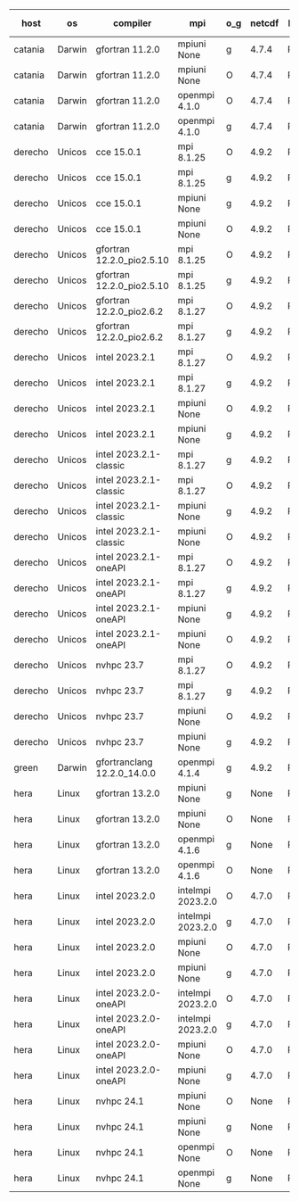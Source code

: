 

| host     | os       | compiler                              | mpi                      | o_g        | netcdf        | build       | u_pass          | u_fail          | s_pass            | s_fail            | e_pass             | e_fail             | nuopc_pass       | nuopc_fail       | artifacts link          |
|----------|----------|---------------------------------------|--------------------------|------------|---------------|-------------|-----------------|-----------------|-------------------|-------------------|--------------------|--------------------|------------------|------------------|-------------------------|
| catania | Darwin | gfortran 11.2.0 | mpiuni None  | g | 4.7.4  | PASS | None | None | None | None | None | None | None | None | <a href="https://github.com/esmf-org/esmf-test-artifacts/tree/fcd01e59d53ccfdbf9cefa33dc314cfcce220fc6/develop/gfortran/11.2.0/g/mpiuni/None" target="_blank">fcd01e5</a> | 
| catania | Darwin | gfortran 11.2.0 | mpiuni None  | O | 4.7.4  | PASS | 12441 | 0 | 8 | 0 | 44 | 0 | None | None | <a href="https://github.com/esmf-org/esmf-test-artifacts/tree/591be874e23433f0a4f082518dadfe061440de03/develop/gfortran/11.2.0/O/mpiuni/None" target="_blank">591be87</a> | 
| catania | Darwin | gfortran 11.2.0 | openmpi 4.1.0  | O | 4.7.4  | PASS | 14106 | 3 | 49 | 0 | 81 | 0 | 48 | 1 | <a href="https://github.com/esmf-org/esmf-test-artifacts/tree/bf3e536c3a10ff5c45bf4fa874ea119217b6eb5b/develop/gfortran/11.2.0/O/openmpi/4.1.0" target="_blank">bf3e536</a> | 
| catania | Darwin | gfortran 11.2.0 | openmpi 4.1.0  | g | 4.7.4  | PASS | 14106 | 3 | 49 | 0 | 81 | 0 | 48 | 1 | <a href="https://github.com/esmf-org/esmf-test-artifacts/tree/a9e63c00d06242b1e6744a89cda7063649a98dce/develop/gfortran/11.2.0/g/openmpi/4.1.0" target="_blank">a9e63c0</a> | 
| derecho | Unicos | cce 15.0.1 | mpi 8.1.25  | O | 4.9.2  | PASS | None | None | None | None | None | None | None | None | <a href="https://github.com/esmf-org/esmf-test-artifacts/tree/de348ea33ef34aed92d63703a1ebbf0c016349d9/develop/cce/15.0.1/O/mpi/8.1.25" target="_blank">de348ea</a> | 
| derecho | Unicos | cce 15.0.1 | mpi 8.1.25  | g | 4.9.2  | PASS | None | None | None | None | None | None | None | None | <a href="https://github.com/esmf-org/esmf-test-artifacts/tree/e77f703a109a416ec9164071b5c11b6cc1b3af10/develop/cce/15.0.1/g/mpi/8.1.25" target="_blank">e77f703</a> | 
| derecho | Unicos | cce 15.0.1 | mpiuni None  | g | 4.9.2  | PASS | 12365 | 76 | 8 | 0 | 44 | 0 | None | None | <a href="https://github.com/esmf-org/esmf-test-artifacts/tree/d1f0a0bb1baaa3e339fd9e751d8e7773ac915838/develop/cce/15.0.1/g/mpiuni/None" target="_blank">d1f0a0b</a> | 
| derecho | Unicos | cce 15.0.1 | mpiuni None  | O | 4.9.2  | PASS | None | None | None | None | None | None | None | None | <a href="https://github.com/esmf-org/esmf-test-artifacts/tree/38353fdbcdb81f936e80d2cc14bb6ce528aaf645/develop/cce/15.0.1/O/mpiuni/None" target="_blank">38353fd</a> | 
| derecho | Unicos | gfortran 12.2.0_pio2.5.10 | mpi 8.1.25  | O | 4.9.2  | PASS | 14109 | 0 | 49 | 0 | 81 | 0 | 49 | 0 | <a href="https://github.com/esmf-org/esmf-test-artifacts/tree/5eef3422b6b5fdf11105ef9abe2034c4d055c5b7/develop/gfortran/12.2.0_pio2.5.10/O/mpi/8.1.25" target="_blank">5eef342</a> | 
| derecho | Unicos | gfortran 12.2.0_pio2.5.10 | mpi 8.1.25  | g | 4.9.2  | PASS | 14109 | 0 | 49 | 0 | 81 | 0 | 49 | 0 | <a href="https://github.com/esmf-org/esmf-test-artifacts/tree/684ff6a2c41301c6da86122f3861ee0bfadfafc9/develop/gfortran/12.2.0_pio2.5.10/g/mpi/8.1.25" target="_blank">684ff6a</a> | 
| derecho | Unicos | gfortran 12.2.0_pio2.6.2 | mpi 8.1.27  | O | 4.9.2  | PASS | 14109 | 0 | 49 | 0 | 81 | 0 | 49 | 0 | <a href="https://github.com/esmf-org/esmf-test-artifacts/tree/90e17a4971f8a560418c7ba365a661700df8e9c1/develop/gfortran/12.2.0_pio2.6.2/O/mpi/8.1.27" target="_blank">90e17a4</a> | 
| derecho | Unicos | gfortran 12.2.0_pio2.6.2 | mpi 8.1.27  | g | 4.9.2  | PASS | 14109 | 0 | 49 | 0 | 81 | 0 | 49 | 0 | <a href="https://github.com/esmf-org/esmf-test-artifacts/tree/ff673f177e9cc66fbdcdd8ae1b33f343327596c1/develop/gfortran/12.2.0_pio2.6.2/g/mpi/8.1.27" target="_blank">ff673f1</a> | 
| derecho | Unicos | intel 2023.2.1 | mpi 8.1.27  | O | 4.9.2  | PASS | 14109 | 0 | 49 | 0 | 81 | 0 | 49 | 0 | <a href="https://github.com/esmf-org/esmf-test-artifacts/tree/11259535a7fba118da5e1e0a5872c7c0d449ca90/develop/intel/2023.2.1/O/mpi/8.1.27" target="_blank">1125953</a> | 
| derecho | Unicos | intel 2023.2.1 | mpi 8.1.27  | g | 4.9.2  | PASS | 14109 | 0 | 49 | 0 | 81 | 0 | 49 | 0 | <a href="https://github.com/esmf-org/esmf-test-artifacts/tree/b36c1163694441cd117ac7ae40799c5a62c225a8/develop/intel/2023.2.1/g/mpi/8.1.27" target="_blank">b36c116</a> | 
| derecho | Unicos | intel 2023.2.1 | mpiuni None  | O | 4.9.2  | PASS | 12441 | 0 | 8 | 0 | 44 | 0 | None | None | <a href="https://github.com/esmf-org/esmf-test-artifacts/tree/16a6b68d6ee65c85bafdb118e5e66e2be5d8a2df/develop/intel/2023.2.1/O/mpiuni/None" target="_blank">16a6b68</a> | 
| derecho | Unicos | intel 2023.2.1 | mpiuni None  | g | 4.9.2  | PASS | 12441 | 0 | 8 | 0 | 44 | 0 | None | None | <a href="https://github.com/esmf-org/esmf-test-artifacts/tree/e179824e0e636a4c723c38b4f606d1912f8064df/develop/intel/2023.2.1/g/mpiuni/None" target="_blank">e179824</a> | 
| derecho | Unicos | intel 2023.2.1-classic | mpi 8.1.27  | g | 4.9.2  | PASS | 14109 | 0 | 49 | 0 | 81 | 0 | 49 | 0 | <a href="https://github.com/esmf-org/esmf-test-artifacts/tree/9b5fa11b43fec9829fdd72e94e6f630d7155c3e7/develop/intel/2023.2.1-classic/g/mpi/8.1.27" target="_blank">9b5fa11</a> | 
| derecho | Unicos | intel 2023.2.1-classic | mpi 8.1.27  | O | 4.9.2  | PASS | 14109 | 0 | 49 | 0 | 81 | 0 | 49 | 0 | <a href="https://github.com/esmf-org/esmf-test-artifacts/tree/daa477735e4700e076e4c50ebd945833d4d7c8b5/develop/intel/2023.2.1-classic/O/mpi/8.1.27" target="_blank">daa4777</a> | 
| derecho | Unicos | intel 2023.2.1-classic | mpiuni None  | g | 4.9.2  | PASS | 12441 | 0 | 8 | 0 | 44 | 0 | None | None | <a href="https://github.com/esmf-org/esmf-test-artifacts/tree/ec0670b46cf2d0fc64c52ce7930ebe67f1bafe34/develop/intel/2023.2.1-classic/g/mpiuni/None" target="_blank">ec0670b</a> | 
| derecho | Unicos | intel 2023.2.1-classic | mpiuni None  | O | 4.9.2  | PASS | 12441 | 0 | 8 | 0 | 44 | 0 | None | None | <a href="https://github.com/esmf-org/esmf-test-artifacts/tree/a3f17545c88662cc534a46a720bb1a431976c77f/develop/intel/2023.2.1-classic/O/mpiuni/None" target="_blank">a3f1754</a> | 
| derecho | Unicos | intel 2023.2.1-oneAPI | mpi 8.1.27  | O | 4.9.2  | PASS | 14109 | 0 | 48 | 1 | 81 | 0 | 49 | 0 | <a href="https://github.com/esmf-org/esmf-test-artifacts/tree/0b48f76c86933a202dde7444e787bc141a2eeb6e/develop/intel/2023.2.1-oneAPI/O/mpi/8.1.27" target="_blank">0b48f76</a> | 
| derecho | Unicos | intel 2023.2.1-oneAPI | mpi 8.1.27  | g | 4.9.2  | PASS | 14109 | 0 | 49 | 0 | 81 | 0 | 49 | 0 | <a href="https://github.com/esmf-org/esmf-test-artifacts/tree/32d1a018c931d5035d485743f55cc39e1e994f15/develop/intel/2023.2.1-oneAPI/g/mpi/8.1.27" target="_blank">32d1a01</a> | 
| derecho | Unicos | intel 2023.2.1-oneAPI | mpiuni None  | g | 4.9.2  | PASS | 12441 | 0 | 8 | 0 | 44 | 0 | None | None | <a href="https://github.com/esmf-org/esmf-test-artifacts/tree/7c740153368e27df4c7eb7a2612f6f9a933fe552/develop/intel/2023.2.1-oneAPI/g/mpiuni/None" target="_blank">7c74015</a> | 
| derecho | Unicos | intel 2023.2.1-oneAPI | mpiuni None  | O | 4.9.2  | PASS | 12441 | 0 | 8 | 0 | 44 | 0 | None | None | <a href="https://github.com/esmf-org/esmf-test-artifacts/tree/26c4979f5e5fafc5ce61a65cd9722531fe890591/develop/intel/2023.2.1-oneAPI/O/mpiuni/None" target="_blank">26c4979</a> | 
| derecho | Unicos | nvhpc 23.7 | mpi 8.1.27  | O | 4.9.2  | PASS | None | None | None | None | None | None | None | None | <a href="https://github.com/esmf-org/esmf-test-artifacts/tree/45147617d0ab204581b53a8a67dba018eeadd52f/develop/nvhpc/23.7/O/mpi/8.1.27" target="_blank">4514761</a> | 
| derecho | Unicos | nvhpc 23.7 | mpi 8.1.27  | g | 4.9.2  | PASS | None | None | None | None | None | None | None | None | <a href="https://github.com/esmf-org/esmf-test-artifacts/tree/2a1907f9517d6392d2262f4244cb535828e3d60a/develop/nvhpc/23.7/g/mpi/8.1.27" target="_blank">2a1907f</a> | 
| derecho | Unicos | nvhpc 23.7 | mpiuni None  | O | 4.9.2  | PASS | 12441 | 0 | 8 | 0 | 44 | 0 | None | None | <a href="https://github.com/esmf-org/esmf-test-artifacts/tree/269c1167bb47b0d39a4bcba5615a33a5a0a568ad/develop/nvhpc/23.7/O/mpiuni/None" target="_blank">269c116</a> | 
| derecho | Unicos | nvhpc 23.7 | mpiuni None  | g | 4.9.2  | PASS | None | None | None | None | None | None | None | None | <a href="https://github.com/esmf-org/esmf-test-artifacts/tree/13ce9a44ee1f4bf55cdbe8030ec48888c17689a4/develop/nvhpc/23.7/g/mpiuni/None" target="_blank">13ce9a4</a> | 
| green | Darwin | gfortranclang 12.2.0_14.0.0 | openmpi 4.1.4  | g | 4.9.2  | PASS | 14109 | 0 | 49 | 0 | 81 | 0 | 48 | 1 | <a href="https://github.com/esmf-org/esmf-test-artifacts/tree/3cfcb0de622d578253adc50324f95c59c88f39a7/develop/gfortranclang/12.2.0_14.0.0/g/openmpi/4.1.4" target="_blank">3cfcb0d</a> | 
| hera | Linux | gfortran 13.2.0 | mpiuni None  | g | None  | PASS | 12441 | 0 | 8 | 0 | 44 | 0 | None | None | <a href="https://github.com/esmf-org/esmf-test-artifacts/tree/e33e295d0d792e39d4ac9fa7404fd1fcca560085/develop/gfortran/13.2.0/g/mpiuni/None" target="_blank">e33e295</a> | 
| hera | Linux | gfortran 13.2.0 | mpiuni None  | O | None  | PASS | 12441 | 0 | 8 | 0 | 44 | 0 | None | None | <a href="https://github.com/esmf-org/esmf-test-artifacts/tree/50bb67630853b20747c956d475c3f31978e7b8e6/develop/gfortran/13.2.0/O/mpiuni/None" target="_blank">50bb676</a> | 
| hera | Linux | gfortran 13.2.0 | openmpi 4.1.6  | g | None  | PASS | 14109 | 0 | 49 | 0 | 81 | 0 | 49 | 0 | <a href="https://github.com/esmf-org/esmf-test-artifacts/tree/beb0fe2c3bc90e25541f983f2ca04837a4efcf84/develop/gfortran/13.2.0/g/openmpi/4.1.6" target="_blank">beb0fe2</a> | 
| hera | Linux | gfortran 13.2.0 | openmpi 4.1.6  | O | None  | PASS | 14109 | 0 | 49 | 0 | 81 | 0 | 49 | 0 | <a href="https://github.com/esmf-org/esmf-test-artifacts/tree/333ad06665a59849c47bd79976059ce6ba535ee1/develop/gfortran/13.2.0/O/openmpi/4.1.6" target="_blank">333ad06</a> | 
| hera | Linux | intel 2023.2.0 | intelmpi 2023.2.0  | O | 4.7.0  | PASS | 14109 | 0 | 49 | 0 | 81 | 0 | 49 | 0 | <a href="https://github.com/esmf-org/esmf-test-artifacts/tree/965b465fa917867eea4a5e7b4b904f4cb4140ce2/develop/intel/2023.2.0/O/intelmpi/2023.2.0" target="_blank">965b465</a> | 
| hera | Linux | intel 2023.2.0 | intelmpi 2023.2.0  | g | 4.7.0  | PASS | 14109 | 0 | 49 | 0 | 81 | 0 | 49 | 0 | <a href="https://github.com/esmf-org/esmf-test-artifacts/tree/bf907d6656cb8a6ea23fa8d4d57daa4a92af9c7e/develop/intel/2023.2.0/g/intelmpi/2023.2.0" target="_blank">bf907d6</a> | 
| hera | Linux | intel 2023.2.0 | mpiuni None  | O | 4.7.0  | PASS | 12441 | 0 | 8 | 0 | 44 | 0 | None | None | <a href="https://github.com/esmf-org/esmf-test-artifacts/tree/3a27b070520b810047d25bfe131c9cbf933c6a5a/develop/intel/2023.2.0/O/mpiuni/None" target="_blank">3a27b07</a> | 
| hera | Linux | intel 2023.2.0 | mpiuni None  | g | 4.7.0  | PASS | 12441 | 0 | 8 | 0 | 44 | 0 | None | None | <a href="https://github.com/esmf-org/esmf-test-artifacts/tree/c6c97a6270573fb914d25dc3213b6a55c47ff1ac/develop/intel/2023.2.0/g/mpiuni/None" target="_blank">c6c97a6</a> | 
| hera | Linux | intel 2023.2.0-oneAPI | intelmpi 2023.2.0  | O | 4.7.0  | PASS | 14109 | 0 | 48 | 1 | 81 | 0 | 49 | 0 | <a href="https://github.com/esmf-org/esmf-test-artifacts/tree/46131d2bb7619865573a888b8129b63f25a5591f/develop/intel/2023.2.0-oneAPI/O/intelmpi/2023.2.0" target="_blank">46131d2</a> | 
| hera | Linux | intel 2023.2.0-oneAPI | intelmpi 2023.2.0  | g | 4.7.0  | PASS | 14109 | 0 | 49 | 0 | 81 | 0 | 49 | 0 | <a href="https://github.com/esmf-org/esmf-test-artifacts/tree/53301de19147e780bd1de110a9074fbd683a25af/develop/intel/2023.2.0-oneAPI/g/intelmpi/2023.2.0" target="_blank">53301de</a> | 
| hera | Linux | intel 2023.2.0-oneAPI | mpiuni None  | O | 4.7.0  | PASS | 12441 | 0 | 8 | 0 | 44 | 0 | None | None | <a href="https://github.com/esmf-org/esmf-test-artifacts/tree/ec2b0417dfceb6ec57bd62da84e1f369e04758d1/develop/intel/2023.2.0-oneAPI/O/mpiuni/None" target="_blank">ec2b041</a> | 
| hera | Linux | intel 2023.2.0-oneAPI | mpiuni None  | g | 4.7.0  | PASS | 12441 | 0 | 8 | 0 | 44 | 0 | None | None | <a href="https://github.com/esmf-org/esmf-test-artifacts/tree/8892b1c59c35eda855b694777587cd053b7d86d6/develop/intel/2023.2.0-oneAPI/g/mpiuni/None" target="_blank">8892b1c</a> | 
| hera | Linux | nvhpc 24.1 | mpiuni None  | O | None  | PASS | 12441 | 0 | 8 | 0 | 44 | 0 | None | None | <a href="https://github.com/esmf-org/esmf-test-artifacts/tree/61144388f315ab277b63a493476269e26ac634a2/develop/nvhpc/24.1/O/mpiuni/None" target="_blank">6114438</a> | 
| hera | Linux | nvhpc 24.1 | mpiuni None  | g | None  | PASS | 12441 | 0 | 8 | 0 | 44 | 0 | None | None | <a href="https://github.com/esmf-org/esmf-test-artifacts/tree/6f6d73210803b525e9db8d25a72f828c6ec2c3d2/develop/nvhpc/24.1/g/mpiuni/None" target="_blank">6f6d732</a> | 
| hera | Linux | nvhpc 24.1 | openmpi None  | O | None  | PASS | 14109 | 0 | 49 | 0 | 81 | 0 | 49 | 0 | <a href="https://github.com/esmf-org/esmf-test-artifacts/tree/f2fb5d6262899f8d9c1880f94c446d217f2462f7/develop/nvhpc/24.1/O/openmpi/None" target="_blank">f2fb5d6</a> | 
| hera | Linux | nvhpc 24.1 | openmpi None  | g | None  | PASS | 14109 | 0 | 49 | 0 | 81 | 0 | 49 | 0 | <a href="https://github.com/esmf-org/esmf-test-artifacts/tree/cfcd76655cb77a3c97c1d806056d8b20c759e2d7/develop/nvhpc/24.1/g/openmpi/None" target="_blank">cfcd766</a> | 
